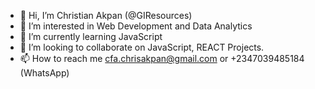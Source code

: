 - 👋 Hi, I’m Christian Akpan (@GIResources)
- 👀 I’m interested in Web Development and Data Analytics
- 🌱 I’m currently learning JavaScript
- 💞️ I’m looking to collaborate on JavaScript, REACT Projects.
- 📫 How to reach me cfa.chrisakpan@gmail.com or +2347039485184 (WhatsApp)

<!---
GIResources/GIResources is a ✨ special ✨ repository because its `README.md` (this file) appears on your GitHub profile.
You can click the Preview link to take a look at your changes.
--->
